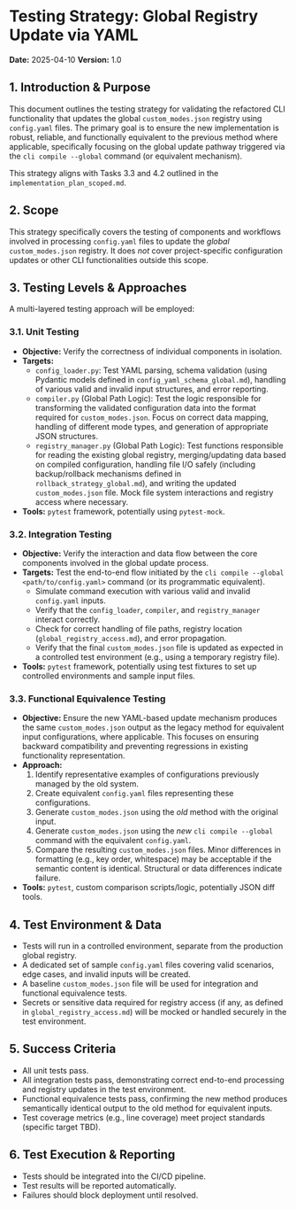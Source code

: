 # Testing Strategy: Global Registry Update via YAML

**Date:** 2025-04-10
**Version:** 1.0

## 1. Introduction & Purpose

This document outlines the testing strategy for validating the refactored CLI functionality that updates the global `custom_modes.json` registry using `config.yaml` files. The primary goal is to ensure the new implementation is robust, reliable, and functionally equivalent to the previous method where applicable, specifically focusing on the global update pathway triggered via the `cli compile --global` command (or equivalent mechanism).

This strategy aligns with Tasks 3.3 and 4.2 outlined in the `implementation_plan_scoped.md`.

## 2. Scope

This strategy specifically covers the testing of components and workflows involved in processing `config.yaml` files to update the *global* `custom_modes.json` registry. It does *not* cover project-specific configuration updates or other CLI functionalities outside this scope.

## 3. Testing Levels & Approaches

A multi-layered testing approach will be employed:

### 3.1. Unit Testing

*   **Objective:** Verify the correctness of individual components in isolation.
*   **Targets:**
    *   `config_loader.py`: Test YAML parsing, schema validation (using Pydantic models defined in `config_yaml_schema_global.md`), handling of various valid and invalid input structures, and error reporting.
    *   `compiler.py` (Global Path Logic): Test the logic responsible for transforming the validated configuration data into the format required for `custom_modes.json`. Focus on correct data mapping, handling of different mode types, and generation of appropriate JSON structures.
    *   `registry_manager.py` (Global Path Logic): Test functions responsible for reading the existing global registry, merging/updating data based on compiled configuration, handling file I/O safely (including backup/rollback mechanisms defined in `rollback_strategy_global.md`), and writing the updated `custom_modes.json` file. Mock file system interactions and registry access where necessary.
*   **Tools:** `pytest` framework, potentially using `pytest-mock`.

### 3.2. Integration Testing

*   **Objective:** Verify the interaction and data flow between the core components involved in the global update process.
*   **Targets:** Test the end-to-end flow initiated by the `cli compile --global <path/to/config.yaml>` command (or its programmatic equivalent).
    *   Simulate command execution with various valid and invalid `config.yaml` inputs.
    *   Verify that the `config_loader`, `compiler`, and `registry_manager` interact correctly.
    *   Check for correct handling of file paths, registry location (`global_registry_access.md`), and error propagation.
    *   Verify that the final `custom_modes.json` file is updated as expected in a controlled test environment (e.g., using a temporary registry file).
*   **Tools:** `pytest` framework, potentially using test fixtures to set up controlled environments and sample input files.

### 3.3. Functional Equivalence Testing

*   **Objective:** Ensure the new YAML-based update mechanism produces the same `custom_modes.json` output as the legacy method for equivalent input configurations, where applicable. This focuses on ensuring backward compatibility and preventing regressions in existing functionality representation.
*   **Approach:**
    1.  Identify representative examples of configurations previously managed by the old system.
    2.  Create equivalent `config.yaml` files representing these configurations.
    3.  Generate `custom_modes.json` using the *old* method with the original input.
    4.  Generate `custom_modes.json` using the *new* `cli compile --global` command with the equivalent `config.yaml`.
    5.  Compare the resulting `custom_modes.json` files. Minor differences in formatting (e.g., key order, whitespace) may be acceptable if the semantic content is identical. Structural or data differences indicate failure.
*   **Tools:** `pytest`, custom comparison scripts/logic, potentially JSON diff tools.

## 4. Test Environment & Data

*   Tests will run in a controlled environment, separate from the production global registry.
*   A dedicated set of sample `config.yaml` files covering valid scenarios, edge cases, and invalid inputs will be created.
*   A baseline `custom_modes.json` file will be used for integration and functional equivalence tests.
*   Secrets or sensitive data required for registry access (if any, as defined in `global_registry_access.md`) will be mocked or handled securely in the test environment.

## 5. Success Criteria

*   All unit tests pass.
*   All integration tests pass, demonstrating correct end-to-end processing and registry updates in the test environment.
*   Functional equivalence tests pass, confirming the new method produces semantically identical output to the old method for equivalent inputs.
*   Test coverage metrics (e.g., line coverage) meet project standards (specific target TBD).

## 6. Test Execution & Reporting

*   Tests should be integrated into the CI/CD pipeline.
*   Test results will be reported automatically.
*   Failures should block deployment until resolved.